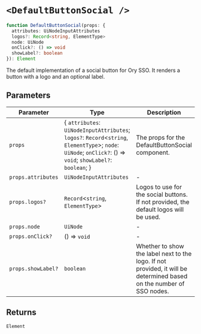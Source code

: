 # `<DefaultButtonSocial />`

```ts
function DefaultButtonSocial(props: {
  attributes: UiNodeInputAttributes
  logos?: Record<string, ElementType>
  node: UiNode
  onClick?: () => void
  showLabel?: boolean
}): Element
```

The default implementation of a social button for Ory SSO. It renders a button with a logo and an optional label.

## Parameters

| Parameter          | Type                                                                                                                                                             | Description                                                                                                          |
| ------------------ | ---------------------------------------------------------------------------------------------------------------------------------------------------------------- | -------------------------------------------------------------------------------------------------------------------- |
| `props`            | \{ `attributes`: `UiNodeInputAttributes`; `logos?`: `Record`\<`string`, `ElementType`\>; `node`: `UiNode`; `onClick?`: () => `void`; `showLabel?`: `boolean`; \} | The props for the DefaultButtonSocial component.                                                                     |
| `props.attributes` | `UiNodeInputAttributes`                                                                                                                                          | -                                                                                                                    |
| `props.logos?`     | `Record`\<`string`, `ElementType`\>                                                                                                                              | Logos to use for the social buttons. If not provided, the default logos will be used.                                |
| `props.node`       | `UiNode`                                                                                                                                                         | -                                                                                                                    |
| `props.onClick?`   | () => `void`                                                                                                                                                     | -                                                                                                                    |
| `props.showLabel?` | `boolean`                                                                                                                                                        | Whether to show the label next to the logo. If not provided, it will be determined based on the number of SSO nodes. |

## Returns

`Element`

